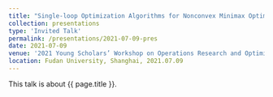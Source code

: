 ```yaml
---
title: "Single-loop Optimization Algorithms for Nonconvex Minimax Optimization Problems and Their Complexity Analysis"
collection: presentations
type: 'Invited Talk'
permalink: /presentations/2021-07-09-pres
date: 2021-07-09
venue: '2021 Young Scholars’ Workshop on Operations Research and Optimization'
location: Fudan University, Shanghai, 2021.07.09
---
```


This talk is about {{ page.title }}.
